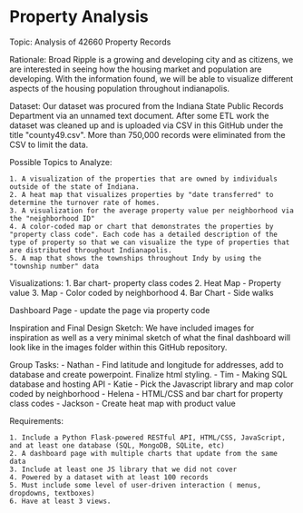 # Property Analysis 

Topic: Analysis of 42660 Property Records 

Rationale: Broad Ripple is a growing and developing city and as citizens, we are interested in seeing how the housing market and population are developing. With the information found, we will be able to visualize different aspects of the housing population throughout indianapolis. 

Dataset: Our dataset was procured from the Indiana State Public Records Department via an unnamed text document. After some ETL work the dataset was cleaned up and is uploaded via CSV in this GitHub under the title "county49.csv". More than 750,000 records were eliminated from the CSV to limit the data. 

Possible Topics to Analyze: 

    1. A visualization of the properties that are owned by individuals outside of the state of Indiana.
    2. A heat map that visualizes properties by "date transferred" to determine the turnover rate of homes. 
    3. A visualization for the average property value per neighborhood via the "neighborhood ID"
    4. A color-coded map or chart that demonstrates the properties by "property class code". Each code has a detailed description of the type of property so that we can visualize the type of properties that are distributed throughout Indianapolis. 
    5. A map that shows the townships throughout Indy by using the "township number" data

Visualizations: 
    1. Bar chart- property class codes
    2. Heat Map - Property value 
    3. Map - Color coded by neighborhood 
    4. Bar Chart - Side walks 
    
Dashboard Page - update the page via property code 

Inspiration and Final Design Sketch: We have included images for inspiration as well as a very minimal sketch of what the final dashboard will look like in the images folder within this GitHub repository. 

Group Tasks: 
    - Nathan - Find latitude and longitude for addresses, add to database and create powerpoint. Finalize html styling.
    - Tim - Making SQL database and hosting API 
    - Katie - Pick the Javascript library and map color coded by neighborhood
    - Helena - HTML/CSS and bar chart for property class codes
    - Jackson - Create heat map with product value 
    
Requirements: 
    
    1. Include a Python Flask-powered RESTful API, HTML/CSS, JavaScript, and at least one database (SQL, MongoDB, SQLite, etc)
    2. A dashboard page with multiple charts that update from the same data 
    3. Include at least one JS library that we did not cover 
    4. Powered by a dataset with at least 100 records 
    5. Must include some level of user-driven interaction ( menus, dropdowns, textboxes)
    6. Have at least 3 views. 
